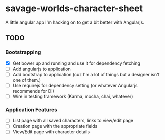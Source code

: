 # savage-worlds-character-sheet

A little angular app I'm hacking on to get a bit better with Angularjs.

## TODO

### Bootstrapping

- [x] Get bower up and running and use it for dependency fetching
- [ ] Add angularjs to application
- [ ] Add bootstrap to application (cuz I'm a lot of things but a designer isn't one of them.)
- [ ] Use requirejs for dependency setting (or whatever Angularjs recommends for DI)
- [ ] Wire in testing framework (Karma, mocha, chai, whatever)

### Application Features

- [ ] List page with all saved characters, links to view/edit page
- [ ] Creation page with the appropriate fields
- [ ] View/Edit page with character details
